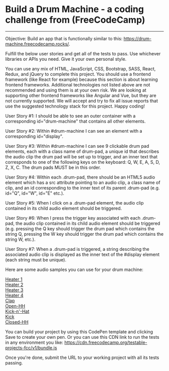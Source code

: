 # Build a Drum Machine - a coding challenge from (FreeCodeCamp)
-------------------------------------------------------------------------------------------------------
Objective: Build an app that is functionally similar to this: https://drum-machine.freecodecamp.rocks/.

Fulfill the below user stories and get all of the tests to pass. Use whichever libraries or APIs you need. Give it your own personal style.

You can use any mix of HTML, JavaScript, CSS, Bootstrap, SASS, React, Redux, and jQuery to complete this project. You should use a frontend framework (like React for example) because this section is about learning frontend frameworks. Additional technologies not listed above are not recommended and using them is at your own risk. We are looking at supporting other frontend frameworks like Angular and Vue, but they are not currently supported. We will accept and try to fix all issue reports that use the suggested technology stack for this project. Happy coding!

User Story #1: I should be able to see an outer container with a corresponding id="drum-machine" that contains all other elements.

User Story #2: Within #drum-machine I can see an element with a corresponding id="display".

User Story #3: Within #drum-machine I can see 9 clickable drum pad elements, each with a class name of drum-pad, a unique id that describes the audio clip the drum pad will be set up to trigger, and an inner text that corresponds to one of the following keys on the keyboard: Q, W, E, A, S, D, Z, X, C. The drum pads MUST be in this order.

User Story #4: Within each .drum-pad, there should be an HTML5 audio element which has a src attribute pointing to an audio clip, a class name of clip, and an id corresponding to the inner text of its parent .drum-pad (e.g. id="Q", id="W", id="E" etc.).

User Story #5: When I click on a .drum-pad element, the audio clip contained in its child audio element should be triggered.

User Story #6: When I press the trigger key associated with each .drum-pad, the audio clip contained in its child audio element should be triggered (e.g. pressing the Q key should trigger the drum pad which contains the string Q, pressing the W key should trigger the drum pad which contains the string W, etc.).

User Story #7: When a .drum-pad is triggered, a string describing the associated audio clip is displayed as the inner text of the #display element (each string must be unique).

Here are some audio samples you can use for your drum machine:

[Heater 1](https://s3.amazonaws.com/freecodecamp/drums/Heater-1.mp3)<br>
[Heater 2](https://s3.amazonaws.com/freecodecamp/drums/Heater-2.mp3)<br>
[Heater 3](https://s3.amazonaws.com/freecodecamp/drums/Heater-3.mp3)<br>
[Heater 4](https://s3.amazonaws.com/freecodecamp/drums/Heater-4_1.mp3)<br>
[Clap](https://s3.amazonaws.com/freecodecamp/drums/Heater-6.mp3)<br>
[Open-HH](https://s3.amazonaws.com/freecodecamp/drums/Dsc_Oh.mp3)<br>
[Kick-n'-Hat](https://s3.amazonaws.com/freecodecamp/drums/Kick_n_Hat.mp3)<br>
[Kick](https://s3.amazonaws.com/freecodecamp/drums/RP4_KICK_1.mp3)<br>
[Closed-HH](https://s3.amazonaws.com/freecodecamp/drums/Cev_H2.mp3)

You can build your project by using this CodePen template and clicking Save to create your own pen. Or you can use this CDN link to run the tests in any environment you like: https://cdn.freecodecamp.org/testable-projects-fcc/v1/bundle.js

Once you're done, submit the URL to your working project with all its tests passing.
